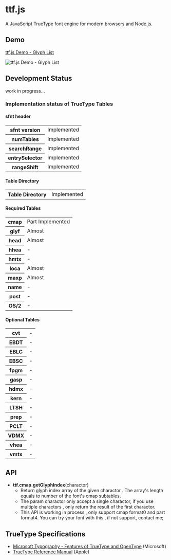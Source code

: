ttf.js
======
A JavaScript TrueType font engine for modern browsers and Node.js.


Demo
------
<a href="http://ynakajima.github.com/ttf.js/demo/glyflist/index.html">ttf.js Demo - Glyph List</a>

<img src="http://ynakajima.github.com/ttf.js/images/demo_screen_thumb.png" alt="ttf.js Demo - Glyph List" />

Development Status
------
work in progress...



### Implementation status of TrueType Tables

#### sfnt header
<table>
  <tbody>
    <tr><th>sfnt version</th><td>Implemented</td></tr>
    <tr><th>numTables</th><td>Implemented</td></tr>
    <tr><th>searchRange</th><td>Implemented</td></tr>
    <tr><th>entrySelector</th><td>Implemented</td></tr>
    <tr><th>rangeShift</th><td>Implemented</td></tr>
  </tbody>
</table>

#### Table Directory
<table>
  <tbody>
    <tr><th>Table Directory</th><td>Implemented</td></tr>
  </tbody>
</table>

#### Required Tables
<table>
  <tbody>
    <tr><th>cmap</th><td>Part Implemented</td></tr>
    <tr><th>glyf</th><td>Almost</td></tr>
    <tr><th>head</th><td>Almost</td></tr>
    <tr><th>hhea</th><td>-</td></tr>
    <tr><th>hmtx</th><td>-</td></tr>
    <tr><th>loca</th><td>Almost</td></tr>
    <tr><th>maxp</th><td>Almost</td></tr>
    <tr><th>name</th><td>-</td></tr>
    <tr><th>post</th><td>-</td></tr>
    <tr><th>OS/2</th><td>-</td></tr>
  </tbody>
</table>

#### Optional Tables
<table>
  <tbody>
    <tr><th>cvt</th><td>-</td></tr>
    <tr><th>EBDT</th><td>-</td></tr>
    <tr><th>EBLC</th><td>-</td></tr>
    <tr><th>EBSC</th><td>-</td></tr>
    <tr><th>fpgm</th><td>-</td></tr>
    <tr><th>gasp</th><td>-</td></tr>
    <tr><th>hdmx</th><td>-</td></tr>
    <tr><th>kern</th><td>-</td></tr>
    <tr><th>LTSH</th><td>-</td></tr>
    <tr><th>prep</th><td>-</td></tr>
    <tr><th>PCLT</th><td>-</td></tr>
    <tr><th>VDMX</th><td>-</td></tr>
    <tr><th>vhea</th><td>-</td></tr>
    <tr><th>vmtx</th><td>-</td></tr>
  </tbody>
</table>


API
------------

* **ttf.cmap.getGlyphIndex**(charactor)
    * Return glyph index array of the given charactor . The array's length equals to number of the font's cmap subtables.
    * The param charactor only accept a single charactor, if you use multiple charactors , only return the result of the first charactor.
    * This API is working in process , only support cmap format0 and part format4. You can try your font with this , if not support, contact me;
    



TrueType Specifications
------

* <a target="_blank" href="http://www.microsoft.com/typography/SpecificationsOverview.mspx">Microsoft Typography - Features of TrueType and OpenType</a> (Microsoft)
* <a target="_blank" href="https://developer.apple.com/fonts/TTRefMan/">TrueType Reference Manual</a> (Apple)

